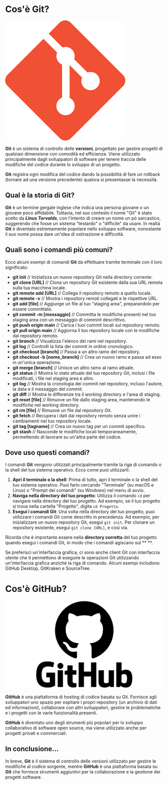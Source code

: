 ﻿# Cos'è Git?

![icona di git](./img/git-icon.png)

**Git** è un sistema di controllo delle **versioni**, progettato per gestire progetti di qualsiasi dimensione con comodità ed efficienza. Viene utilizzato principalmente dagli sviluppatori di software per tenere traccia delle modifiche del codice durante lo sviluppo di un progetto.

**Git** registra ogni modifica del codice dando la possibilità di fare un rollback (tornare ad una versione precedente) qualora si presentasse la necessità.

## Qual è la storia di Git?

**Git** è un termine gergale inglese che indica una persona giovane o un giovane poco affidabile. Tuttavia, nel suo contesto il nome "Git" è stato scelto da **_Linus Torvalds_**, con l'intento di creare un nome un pò sarcastico, suggerendo che fosse un sistema "testardo" o "difficile" da usare. In realtà **Git** è diventato estremamente popolare nello sviluppo software, nonostante il suo nome possa dare un'idea di ostinazione e difficoltà.

## Quali sono i comandi più comuni?

Ecco alcuni esempi di comandi **Git** da effettuare tramite terminale con il loro significato:

- **git init** // Inizializza un nuovo repository Git nella directory corrente:
- **git clone [URL]** // Clona un repository Git esistente dalla sua URL remota sulla tua macchina locale.
- **git remote add [URL]** // Collega il repository remoto a quello locale.
- **git remote -v** // Mostra i repository remoti collegati e le rispettive URL.
- **git add [file]** // Aggiunge un file al tuo "staging area", preparandolo per essere committato.
- **git commit -m [messaggio]** // Committa le modifiche presenti nel tuo staging area con un messaggio di commint descrittivo.
- **git push origin main** // Carica i tuoi commit locali sul repository remoto.
- **git pull origin main** // Aggiorna il tuo repository locale con le modifiche dal repository remoto.
- **git branch** // Visualizza l'elenco dei rami nel repository.
- **git log** // Controlli la lista dei commit in ordine cronologico.
- **git checkout [branch]** // Passa a un altro ramo del repository.
- **git checkout -b [nome_branch]** // Crea un nuovo ramo e passa ad esso in un'unica operazione.
- **git merge [branch]** // Unisce un altro ramo al ramo attuale.
- **git status** // Mostra lo stato attuale del tuo repository Git, inclusi i file modificati, i file nel staging area e altro.
- **git log** // Mostra la cronologia dei commit nel repository, incluso l'autore, la data e il messaggio del commit.
- **git diff** // Mostra le differenze tra il working directory e l'area di staging.
- **git reset [file]** // Rimuove un file dallo staging area, mantenendo le modifiche nel working directory.
- **git rm [file]** // Rimuove un file dal repository Git.
- **git fetch** // Recupera i dati dal repository remoto senza unire i cambiamenti nel tuo repository locale.
- **git tag [tagname]** // Crea un nuovo tag per un commit specifico.
- **git stash** // Nasconde le modifiche locali temporaneamente, permettendo di lavorare su un'altra parte del codice.

## Dove uso questi comandi?

I comandi **Git** vengono utilizzati principalmente tramite la riga di comando o la shell del tuo sistema operativo. Ecco come puoi utilizzarli:

1.  **Apri il terminale o la shell**: Prima di tutto, apri il terminale o la shell del tuo sistema operativo. Puoi farlo cercando "Terminale" (su macOS e Linux) o "Prompt dei comandi" (su Windows) nel menu di avvio.
2.  **Naviga nella directory del tuo progetto**: Utilizza il comando `cd` per navigare nella directory del tuo progetto. Ad esempio, se il tuo progetto si trova nella cartella "Progetto", digita `cd Progetto`.
3.  **Esegui i comandi Git**: Una volta nella directory del tuo progetto, puoi utilizzare i comandi Git come descritto in precedenza. Ad esempio, per inizializzare un nuovo repository Git, esegui `git init`. Per clonare un repository esistente, esegui `git clone [URL]`, e così via.

Ricorda che è importante essere nella **directory corretta** del tuo progetto quando esegui i comandi Git, in modo che i comandi agiscano sul \*\*
\*\*.

Se preferisci un'interfaccia grafica, ci sono anche client Git con interfaccia utente che ti permettono di eseguire le operazioni Git utilizzando un'interfaccia grafica anziché la riga di comando. Alcuni esempi includono GitHub Desktop, GitKraken e SourceTree.

# Cos'è GitHub?

![github icona](./img/github-icon.png)

**GitHub** è una piattaforma di hosting di codice basata su Git. Fornisce agli sviluppatori uno spazio per ospitare i propri repository (un archivio di dati ed informazioni), collaborare con altri sviluppatori, gestire le problematiche e i progetti con le varie funzionalità presenti.

**GitHub** è diventato uno degli strumenti più popolari per lo sviluppo collaborativo di software open source, ma viene utilizzato anche per progetti privati e commerciali.

## In conclusione...

In breve, **Git** è il sistema di controllo delle versioni utilizzato per gestire le modifiche al codice sorgente, mentre **GitHub** è una piattaforma basata su **Git** che fornisce strumenti aggiuntivi per la collaborazione e la gestione dei progetti software.
